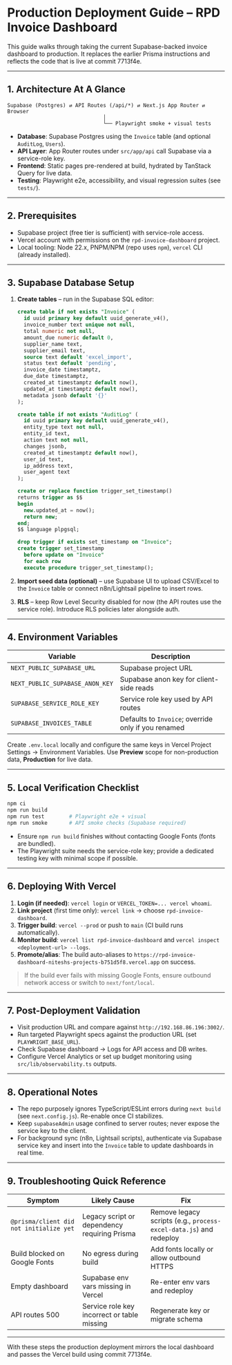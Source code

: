 # Production Deployment Guide – RPD Invoice Dashboard

This guide walks through taking the current Supabase-backed invoice dashboard to production. It replaces the earlier Prisma instructions and reflects the code that is live at commit 7713f4e.

---

## 1. Architecture At A Glance

```
Supabase (Postgres) ⇄ API Routes (/api/*) ⇄ Next.js App Router ⇄ Browser
                               │
                               └── Playwright smoke + visual tests
```

- **Database**: Supabase Postgres using the `Invoice` table (and optional `AuditLog`, `Users`).
- **API Layer**: App Router routes under `src/app/api` call Supabase via a service-role key.
- **Frontend**: Static pages pre-rendered at build, hydrated by TanStack Query for live data.
- **Testing**: Playwright e2e, accessibility, and visual regression suites (see `tests/`).

---

## 2. Prerequisites

- Supabase project (free tier is sufficient) with service-role access.
- Vercel account with permissions on the `rpd-invoice-dashboard` project.
- Local tooling: Node 22.x, PNPM/NPM (repo uses `npm`), `vercel` CLI (already installed).

---

## 3. Supabase Database Setup

1. **Create tables** – run in the Supabase SQL editor:
   ```sql
   create table if not exists "Invoice" (
     id uuid primary key default uuid_generate_v4(),
     invoice_number text unique not null,
     total numeric not null,
     amount_due numeric default 0,
     supplier_name text,
     supplier_email text,
     source text default 'excel_import',
     status text default 'pending',
     invoice_date timestamptz,
     due_date timestamptz,
     created_at timestamptz default now(),
     updated_at timestamptz default now(),
     metadata jsonb default '{}'
   );

   create table if not exists "AuditLog" (
     id uuid primary key default uuid_generate_v4(),
     entity_type text not null,
     entity_id text,
     action text not null,
     changes jsonb,
     created_at timestamptz default now(),
     user_id text,
     ip_address text,
     user_agent text
   );

   create or replace function trigger_set_timestamp()
   returns trigger as $$
   begin
     new.updated_at = now();
     return new;
   end;
   $$ language plpgsql;

   drop trigger if exists set_timestamp on "Invoice";
   create trigger set_timestamp
     before update on "Invoice"
     for each row
     execute procedure trigger_set_timestamp();
   ```

2. **Import seed data (optional)** – use Supabase UI to upload CSV/Excel to the `Invoice` table or connect n8n/Lightsail pipeline to insert rows.

3. **RLS** – keep Row Level Security disabled for now (the API routes use the service role). Introduce RLS policies later alongside auth.

---

## 4. Environment Variables

| Variable | Description |
| --- | --- |
| `NEXT_PUBLIC_SUPABASE_URL` | Supabase project URL |
| `NEXT_PUBLIC_SUPABASE_ANON_KEY` | Supabase anon key for client-side reads |
| `SUPABASE_SERVICE_ROLE_KEY` | Service role key used by API routes |
| `SUPABASE_INVOICES_TABLE` | Defaults to `Invoice`; override only if you renamed |

Create `.env.local` locally and configure the same keys in Vercel Project Settings → Environment Variables. Use **Preview** scope for non-production data, **Production** for live data.

---

## 5. Local Verification Checklist

```bash
npm ci
npm run build
npm run test        # Playwright e2e + visual
npm run smoke       # API smoke checks (Supabase required)
```

- Ensure `npm run build` finishes without contacting Google Fonts (fonts are bundled).  
- The Playwright suite needs the service-role key; provide a dedicated testing key with minimal scope if possible.

---

## 6. Deploying With Vercel

1. **Login (if needed)**: `vercel login` or `VERCEL_TOKEN=... vercel whoami`.
2. **Link project** (first time only): `vercel link` → choose `rpd-invoice-dashboard`.
3. **Trigger build**: `vercel --prod` or push to `main` (CI build runs automatically).
4. **Monitor build**: `vercel list rpd-invoice-dashboard` and `vercel inspect <deployment-url> --logs`.
5. **Promote/alias**: The build auto-aliases to `https://rpd-invoice-dashboard-niteshs-projects-b751d5f8.vercel.app` on success.

> If the build ever fails with missing Google Fonts, ensure outbound network access or switch to `next/font/local`.

---

## 7. Post-Deployment Validation

- Visit production URL and compare against `http://192.168.86.196:3002/`.
- Run targeted Playwright specs against the production URL (set `PLAYWRIGHT_BASE_URL`).
- Check Supabase dashboard → Logs for API access and DB writes.
- Configure Vercel Analytics or set up budget monitoring using `src/lib/observability.ts` outputs.

---

## 8. Operational Notes

- The repo purposely ignores TypeScript/ESLint errors during `next build` (see `next.config.js`). Re-enable once CI stabilizes.
- Keep `supabaseAdmin` usage confined to server routes; never expose the service key to the client.
- For background sync (n8n, Lightsail scripts), authenticate via Supabase service key and insert into the `Invoice` table to update dashboards in real time.

---

## 9. Troubleshooting Quick Reference

| Symptom | Likely Cause | Fix |
| --- | --- | --- |
| `@prisma/client did not initialize yet` | Legacy script or dependency requiring Prisma | Remove legacy scripts (e.g., `process-excel-data.js`) and redeploy |
| Build blocked on Google Fonts | No egress during build | Add fonts locally or allow outbound HTTPS |
| Empty dashboard | Supabase env vars missing in Vercel | Re-enter env vars and redeploy |
| API routes 500 | Service role key incorrect or table missing | Regenerate key or migrate schema |

---

With these steps the production deployment mirrors the local dashboard and passes the Vercel build using commit 7713f4e.
